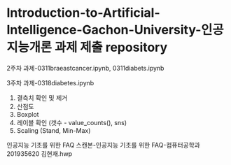 # Introduction-to-Artificial-Intelligence-Gachon-University-인공지능개론 과제 제출 repository
2주차 과제-0311braeastcancer.ipynb, 0311diabets.ipynb

3주차 과제-0318diabetes.ipynb
1. 결측치 확인 및 제거
2. 산점도
3. Boxplot
4. 레이블 확인 (갯수 - value_counts(), sns)
5. Scaling (Stand, Min-Max)

인공지능 기초를 위한 FAQ 스캔본-인공지능 기초를 위한 FAQ-컴퓨터공학과 201935620 김현재.hwp
